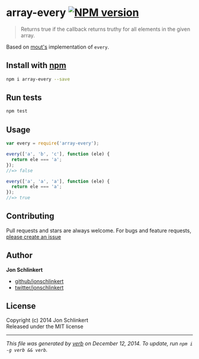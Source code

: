 # array-every [![NPM version](https://badge.fury.io/js/array-every.svg)](http://badge.fury.io/js/array-every)

> Returns true if the callback returns truthy for all elements in the given array.

Based on [mout's][mout] implementation of `every`.

## Install with [npm](npmjs.org)

```bash
npm i array-every --save
```

## Run tests

```bash
npm test
```

## Usage

```js
var every = require('array-every');

every(['a', 'b', 'c'], function (ele) {
  return ele === 'a';
});
//=> false

every(['a', 'a', 'a'], function (ele) {
  return ele === 'a';
});
//=> true
```

## Contributing
Pull requests and stars are always welcome. For bugs and feature requests, [please create an issue](https://github.com/jonschlinkert/array-every/issues)

## Author

**Jon Schlinkert**
 
+ [github/jonschlinkert](https://github.com/jonschlinkert)
+ [twitter/jonschlinkert](http://twitter.com/jonschlinkert) 

## License
Copyright (c) 2014 Jon Schlinkert  
Released under the MIT license

***

_This file was generated by [verb](https://github.com/assemble/verb) on December 12, 2014. To update, run `npm i -g verb && verb`._

[mout]: moutjs.com
